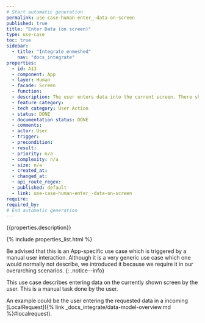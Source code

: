 ```yaml
---
# Start automatic generation
permalink: use-case-human-enter_-data-on-screen
published: true
title: "Enter Data (on screen)"
type: use-case
toc: true
sidebar:
  - title: "Integrate enmeshed"
    nav: "docs_integrate"
properties:
  - id: A13
  - component: App
  - layer: Human
  - facade: Screen
  - function:
  - description: The user enters data into the current screen. There should be a show/navigation use case before using this use case (to define the screen).
  - feature category:
  - tech category: User Action
  - status: DONE
  - documentation status: DONE
  - comments:
  - actor: User
  - trigger:
  - precondition:
  - result:
  - priority: n/a
  - complexity: n/a
  - size: n/a
  - created_at:
  - changed_at:
  - api_route_regex:
  - published: default
  - link: use-case-human-enter_-data-on-screen
require:
required_by:
# End automatic generation
---
```


{{properties.description}}

{% include properties_list.html %}

Be advised that this is an App-specific use case which is triggered by a manual user interaction. Although it is a very generic use case which one would normally not describe, we introduced it because we require it in our overarching scenarios.
{: .notice--info}

This use case describes entering data on the currently shown screen by the user. This is a manual task done by the user.

An example could be the user entering the requested data in a incoming [LocalRequest]({% link _docs_integrate/data-model-overview.md %}#localrequest).
